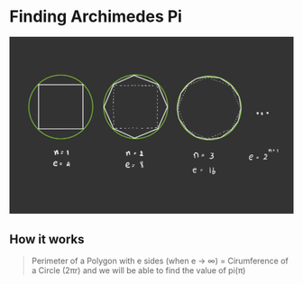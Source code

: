 # Finding Archimedes Pi
![image](/image1.jpeg)

## How it works
> Perimeter of a Polygon with e sides (when e -> ∞) = Cirumference of a Circle (2πr)
> and we will be able to find the value of pi(π)

